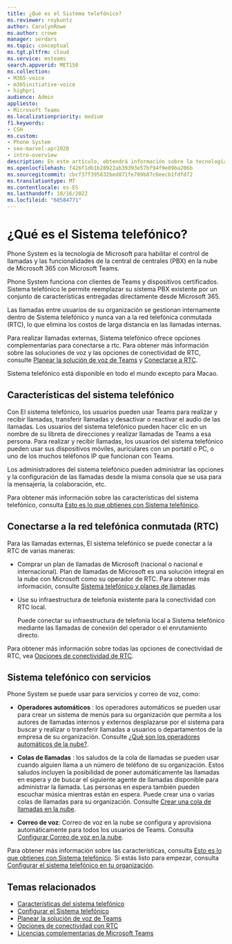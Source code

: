 ```yaml
---
title: ¿Qué es el Sistema telefónico?
ms.reviewer: roykuntz
author: CarolynRowe
ms.author: crowe
manager: serdars
ms.topic: conceptual
ms.tgt.pltfrm: cloud
ms.service: msteams
search.appverid: MET150
ms.collection:
- M365-voice
- m365initiative-voice
- highpri
audience: Admin
appliesto:
- Microsoft Teams
ms.localizationpriority: medium
f1.keywords:
- CSH
ms.custom:
- Phone System
- seo-marvel-apr2020
- intro-overview
description: En este artículo, obtendrá información sobre la tecnología del sistema telefónico en Microsoft 365.
ms.openlocfilehash: f426f1db1b28922ab39393e57bf94f9e09ba206b
ms.sourcegitcommit: cbcf37f395832bed871fe709b87c6eecb1fdfd72
ms.translationtype: MT
ms.contentlocale: es-ES
ms.lasthandoff: 10/16/2022
ms.locfileid: "68584771"
---
```

# <a name="what-is-phone-system"></a>¿Qué es el Sistema telefónico?

Phone System es la tecnología de Microsoft para habilitar el control de llamadas y las funcionalidades de la central de centrales (PBX) en la nube de Microsoft 365 con Microsoft Teams.

Phone System funciona con clientes de Teams y dispositivos certificados. Sistema telefónico le permite reemplazar su sistema PBX existente por un conjunto de características entregadas directamente desde Microsoft 365.

Las llamadas entre usuarios de su organización se gestionan internamente dentro de Sistema telefónico y nunca van a la red telefónica conmutada (RTC), lo que elimina los costos de larga distancia en las llamadas internas. 

Para realizar llamadas externas, Sistema telefónico ofrece opciones complementarias para conectarse a rtc. Para obtener más información sobre las soluciones de voz y las opciones de conectividad de RTC, consulte [Planear la solución de voz de Teams](cloud-voice-landing-page.md) y [Conectarse a RTC](#connect-to-the-public-switched-telephone-network-pstn).

Sistema telefónico está disponible en todo el mundo excepto para Macao. 

## <a name="phone-system-features"></a>Características del sistema telefónico

Con El sistema telefónico, los usuarios pueden usar Teams para realizar y recibir llamadas, transferir llamadas y desactivar o reactivar el audio de las llamadas. Los usuarios del sistema telefónico pueden hacer clic en un nombre de su libreta de direcciones y realizar llamadas de Teams a esa persona. Para realizar y recibir llamadas, los usuarios del sistema telefónico pueden usar sus dispositivos móviles, auriculares con un portátil o PC, o uno de los muchos teléfonos IP que funcionan con Teams. 

Los administradores del sistema telefónico pueden administrar las opciones y la configuración de las llamadas desde la misma consola que se usa para la mensajería, la colaboración, etc.

Para obtener más información sobre las características del sistema telefónico, consulta [Esto es lo que obtienes con Sistema telefónico](here-s-what-you-get-with-phone-system.md).
  

## <a name="connect-to-the-public-switched-telephone-network-pstn"></a>Conectarse a la red telefónica conmutada (RTC)
  
Para las llamadas externas, El sistema telefónico se puede conectar a la RTC de varias maneras:
  
- Comprar un plan de llamadas de Microsoft (nacional o nacional e internacional). Plan de llamadas de Microsoft es una solución integral en la nube con Microsoft como su operador de RTC. Para obtener más información, consulte [Sistema telefónico y planes de llamadas](calling-plan-landing-page.md).

- Use su infraestructura de telefonía existente para la conectividad con RTC local.

  Puede conectar su infraestructura de telefonía local a Sistema telefónico mediante las llamadas de conexión del operador o el enrutamiento directo. 

Para obtener más información sobre todas las opciones de conectividad de RTC, vea [Opciones de conectividad de RTC](pstn-connectivity.md).


## <a name="phone-system-with-services"></a>Sistema telefónico con servicios

Phone System se puede usar para servicios y correo de voz, como:

- **Operadores automáticos** : los operadores automáticos se pueden usar para crear un sistema de menús para su organización que permita a los autores de llamadas internos y externos desplazarse por el sistema para buscar y realizar o transferir llamadas a usuarios o departamentos de la empresa de su organización. Consulte [¿Qué son los operadores automáticos de la nube?](what-are-phone-system-auto-attendants.md).

- **Colas de llamadas** : los saludos de la cola de llamadas se pueden usar cuando alguien llama a un número de teléfono de su organización. Estos saludos incluyen la posibilidad de poner automáticamente las llamadas en espera y de buscar el siguiente agente de llamadas disponible para administrar la llamada. Las personas en espera también pueden escuchar música mientras están en espera. Puede crear una o varias colas de llamadas para su organización. Consulte [Crear una cola de llamadas en la nube](create-a-phone-system-call-queue.md).

- **Correo de voz**: Correo de voz en la nube se configura y aprovisiona automáticamente para todos los usuarios de Teams. Consulta [Configurar Correo de voz en la nube](set-up-phone-system-voicemail.md).

Para obtener más información sobre las características, consulta [Esto es lo que obtienes con Sistema telefónico](here-s-what-you-get-with-phone-system.md). Si estás listo para empezar, consulta [Configurar el sistema telefónico en tu organización](setting-up-your-phone-system.md).

## <a name="related-topics"></a>Temas relacionados

- [Características del sistema telefónico](here-s-what-you-get-with-phone-system.md)
- [Configurar el Sistema telefónico](setting-up-your-phone-system.md)
- [Planear la solución de voz de Teams](cloud-voice-landing-page.md)
- [Opciones de conectividad con RTC](pstn-connectivity.md)
- [Licencias complementarias de Microsoft Teams](./teams-add-on-licensing/microsoft-teams-add-on-licensing.md)
